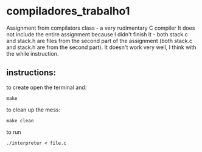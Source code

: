# compiladores_trabalho1
Assignment from compilators class - a very rudimentary C compiler
It does not include the entire assignment because I didn't finish it - both stack.c and stack.h are files from the second part of the assignment (both stack.c and stack.h are from the second part). It doesn't work very well, I think with the while instruction.


## instructions:
   to create open the terminal and:
   ```Shell
   make
   ```

   to clean up the mess:
   ```Shell
   make clean
   ```
   
   to run
   ```Shell
   ./interpreter < file.c
   ```
   
